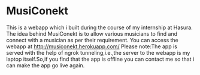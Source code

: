 # MusiConekt
This is a webapp which i built during the course of my internship at Hasura.
The idea behind MusiConekt is to allow various musicians to find and connect with a musician as per their requirement.
You can access the webapp at http://musiconekt.herokuapp.com/
Please note:The app is served with the help of ngrok tunneling,i.e.,the server to the webapp is my laptop itself.So,if you find that the app is offline you can contact me so that i can make the app go live again.
